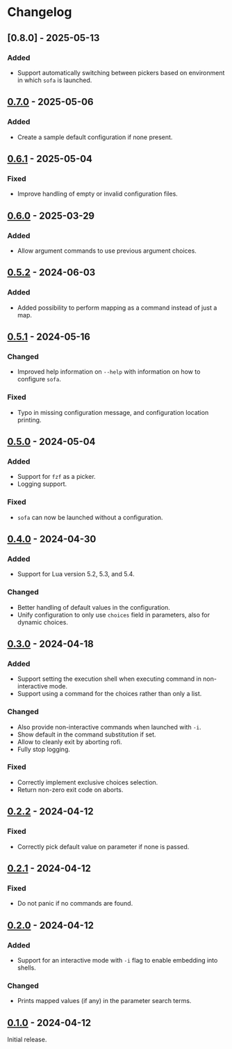 # Changelog

<!-- ## [Unreleased] -->

## [0.8.0] - 2025-05-13

### Added

- Support automatically switching between pickers based on environment in which `sofa` is launched.

## [0.7.0] - 2025-05-06

### Added

- Create a sample default configuration if none present.

## [0.6.1] - 2025-05-04

### Fixed

- Improve handling of empty or invalid configuration files.

## [0.6.0] - 2025-03-29

### Added

- Allow argument commands to use previous argument choices.

## [0.5.2] - 2024-06-03

### Added

- Added possibility to perform mapping as a command instead of just a map.

## [0.5.1] - 2024-05-16

### Changed

- Improved help information on `--help` with information on how to configure `sofa`.

### Fixed

- Typo in missing configuration message, and configuration location printing.

## [0.5.0] - 2024-05-04

### Added

- Support for `fzf` as a picker.
- Logging support.

### Fixed

- `sofa` can now be launched without a configuration.

## [0.4.0] - 2024-04-30

### Added

- Support for Lua version 5.2, 5.3, and 5.4.

### Changed

- Better handling of default values in the configuration.
- Unify configuration to only use `choices` field in parameters, also for dynamic choices.

## [0.3.0] - 2024-04-18

### Added

- Support setting the execution shell when executing command in non-interactive mode.
- Support using a command for the choices rather than only a list.

### Changed

- Also provide non-interactive commands when launched with `-i`.
- Show default in the command substitution if set.
- Allow to cleanly exit by aborting rofi.
- Fully stop logging.

### Fixed

- Correctly implement exclusive choices selection.
- Return non-zero exit code on aborts.

## [0.2.2] - 2024-04-12

### Fixed

- Correctly pick default value on parameter if none is passed.

## [0.2.1] - 2024-04-12

### Fixed

- Do not panic if no commands are found.

## [0.2.0] - 2024-04-12

### Added

- Support for an interactive mode with `-i` flag to enable embedding into shells.

### Changed

- Prints mapped values (if any) in the parameter search terms.

## [0.1.0] - 2024-04-12

Initial release.

[unreleased]: https://github.com/f4z3r/sofa/compare/v0.7.0...main
[0.7.0]: https://github.com/f4z3r/sofa/compare/v0.6.1...v0.7.0
[0.6.1]: https://github.com/f4z3r/sofa/compare/v0.6.0...v0.6.1
[0.6.0]: https://github.com/f4z3r/sofa/compare/v0.5.2...v0.6.0
[0.5.2]: https://github.com/f4z3r/sofa/compare/v0.5.1...v0.5.2
[0.5.1]: https://github.com/f4z3r/sofa/compare/v0.5.0...v0.5.1
[0.5.0]: https://github.com/f4z3r/sofa/compare/v0.4.0...v0.5.0
[0.4.0]: https://github.com/f4z3r/sofa/compare/v0.3.0...v0.4.0
[0.3.0]: https://github.com/f4z3r/sofa/compare/v0.2.2...v0.3.0
[0.2.2]: https://github.com/f4z3r/sofa/compare/v0.2.1...v0.2.2
[0.2.1]: https://github.com/f4z3r/sofa/compare/v0.2.0...v0.2.1
[0.2.0]: https://github.com/f4z3r/sofa/compare/v0.1.0...v0.2.0
[0.1.0]: https://github.com/f4z3r/sofa/releases/tag/v0.1.0
